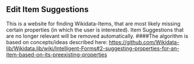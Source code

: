 ## Edit Item Suggestions

This is a website for finding Wikidata-Items, that are most likely missing certain properties (in which the user is interested).
Item Suggestions that are no longer relevant will be removed automatically.
####The algorithm is based on concepts/ideas described here: 
https://github.com/Wikidata-lib/Wikidata.lib/wiki/Intelligent-Forms#2-suggesting-properties-for-an-item-based-on-its-preexisting-properties

